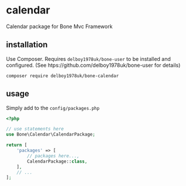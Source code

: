# calendar
Calendar package for Bone Mvc Framework
## installation
Use Composer. Requires `delboy1978uk/bone-user` to be installed and configured. (See htps://github.com/delboy1978uk/bone-user for details)
```
composer require delboy1978uk/bone-calendar
```
## usage
Simply add to the `config/packages.php`
```php
<?php

// use statements here
use Bone\Calendar\CalendarPackage;

return [
    'packages' => [
        // packages here...,
        CalendarPackage::class,
    ],
    // ...
];
```
